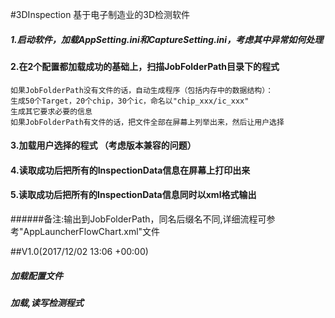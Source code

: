 #3DInspection
基于电子制造业的3D检测软件



##### 1.启动软件，加载AppSetting.ini和CaptureSetting.ini，考虑其中异常如何处理

####  2.在2个配置都加载成功的基础上，扫描JobFolderPath目录下的程式
	如果JobFolderPath没有文件的话，自动生成程序（包括内存中的数据结构）：
    生成50个Target，20个chip，30个ic，命名以"chip_xxx/ic_xxx"
    生成其它要求必要的信息
    如果JobFolderPath有文件的话，把文件全部在屏幕上列举出来，然后让用户选择

####  3.加载用户选择的程式   （考虑版本兼容的问题）

####  4.读取成功后把所有的InspectionData信息在屏幕上打印出来

####  5.读取成功后把所有的InspectionData信息同时以xml格式输出

######备注:输出到JobFolderPath，同名后缀名不同,详细流程可参考"AppLauncherFlowChart.xml"文件

##V1.0(2017/12/02 13:06 +00:00)
##### 加载配置文件
##### 加载,读写检测程式

